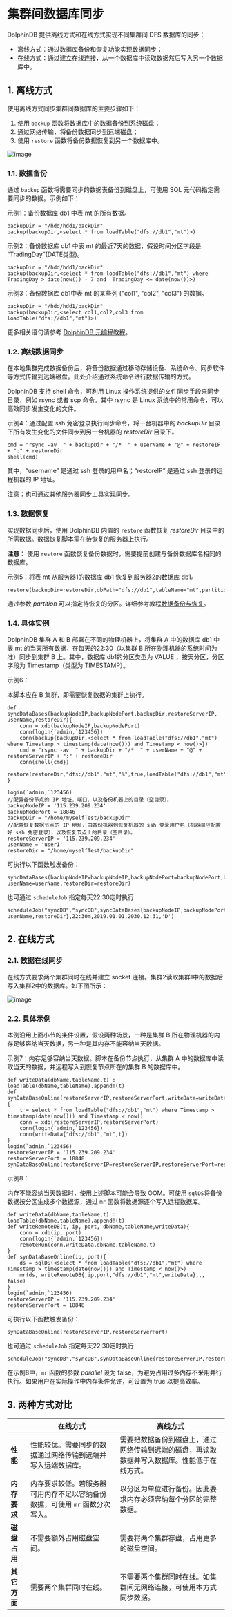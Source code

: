 # 集群间数据库同步

DolphinDB 提供离线方式和在线方式实现不同集群间 DFS 数据库的同步：

* 离线方式：通过数据库备份和恢复功能实现数据同步；
* 在线方式：通过建立在线连接，从一个数据库中读取数据然后写入另一个数据库中。

## 1. 离线方式

使用离线方式同步集群间数据库的主要步骤如下：

1. 使用 `backup` 函数将数据库中的数据备份到系统磁盘；
2. 通过网络传输，将备份数据同步到远端磁盘；
3. 使用 `restore` 函数将备份数据恢复到另一个数据库中。

![image](images/datasync/1.png)

### 1.1. 数据备份

通过 `backup` 函数将需要同步的数据表备份到磁盘上，可使用 SQL 元代码指定需要同步的数据。示例如下：

示例1：备份数据库 db1 中表 mt 的所有数据。

```
backupDir = "/hdd/hdd1/backDir"
backup(backupDir,<select * from loadTable("dfs://db1","mt")>)
```

示例2：备份数据库 db1 中表 mt 的最近7天的数据，假设时间分区字段是 “TradingDay”(DATE类型)。

```
backupDir = "/hdd/hdd1/backDir"
backup(backupDir,<select * from loadTable("dfs://db1","mt") where TradingDay > date(now()) - 7 and  TradingDay <= date(now())>)
```

示例3：备份数据库 db1中表 mt 的某些列 ("col1", "col2", "col3") 的数据。

```
backupDir = "/hdd/hdd1/backDir"
backup(backupDir,<select col1,col2,col3 from loadTable("dfs://db1","mt")>)
```

更多相关语句请参考 [DolphinDB 元编程教程](meta_programming.html)。

### 1.2. 离线数据同步

在本地集群完成数据备份后，将备份数据通过移动存储设备、系统命令、同步软件等方式传输到远端磁盘。此处介绍通过系统命令进行数据传输的方式。

DolphinDB 支持 shell 命令，可利用 Linux 操作系统提供的文件同步手段来同步目录，例如 rsync 或者 scp 命令。其中 rsync 是 Linux 系统中的常用命令，可以高效同步发生变化的文件。

示例4：通过配置 ssh 免密登录执行同步命令，将一台机器中的 *backupDir* 目录下所有发生变化的文件同步到另一台机器的 *restoreDir* 目录下。

```
cmd = "rsync -av  " + backupDir + "/*  " + userName + "@" + restoreIP + ":" + restoreDir
shell(cmd)
```

其中，“username” 是通过 ssh 登录的用户名；“restoreIP” 是通过 ssh 登录的远程机器的 IP 地址。

注意：也可通过其他服务器同步工具实现同步。

### 1.3. 数据恢复

实现数据同步后，使用 DolphinDB 内置的 `restore` 函数恢复 *restoreDir* 目录中的所需数据。数据恢复脚本需在待恢复的服务器上执行。

**注意**： 使用 `restore` 函数恢复备份数据时，需要提前创建与备份数据库名相同的数据库。

示例5：将表 mt 从服务器1的数据库 db1 恢复到服务器2的数据库 db1。

```
restore(backupDir=restoreDir,dbPath="dfs://db1",tableName="mt",partition="%",force=true,outputTable=loadTable("dfs://db1","mt"))
```

通过参数 *partition* 可以指定待恢复的分区。详细参考教程[数据备份与恢复](restore-backup.html)。

### 1.4. 具体实例

DolphinDB 集群 A 和 B 部署在不同的物理机器上，将集群 A 中的数据库 db1 中表 mt 的当天所有数据，在每天的22:30（以集群 B 所在物理机器的系统时间为准）同步到集群 B 上。其中，数据库 db1的分区类型为 VALUE ，按天分区，分区字段为 Timestamp（类型为 TIMESTAMP）。

示例6：

本脚本应在 B 集群，即需要恢复数据的集群上执行。

```
def syncDataBases(backupNodeIP,backupNodePort,backupDir,restoreServerIP, userName,restoreDir){
	conn = xdb(backupNodeIP,backupNodePort)
	conn(login{`admin,`123456})
	conn(backup{backupDir,<select * from loadTable("dfs://db1","mt") where Timestamp > timestamp(date(now())) and Timestamp < now()>})
	cmd = "rsync -av  " + backupDir + "/*  " + userName + "@" + restoreServerIP + ":" + restoreDir
	conn(shell{cmd})
	restore(restoreDir,"dfs://db1","mt","%",true,loadTable("dfs://db1","mt"))
}

login(`admin,`123456)
//配置备份节点的 IP 地址，端口，以及备份机器上的目录（空目录）。
backupNodeIP = '115.239.209.234'
backupNodePort = 18846
backupDir = "/home/myselfTest/backupDir"
//配置恢复数据节点的 IP 地址，由备份机器到恢复机器的 ssh 登录用户名（机器间应配置好 ssh 免密登录），以及恢复节点上的目录（空目录）。
restoreServerIP = '115.239.209.234'
userName = 'user1'
restoreDir = "/home/myselfTest/backupDir"
```

可执行以下函数触发备份：

```
syncDataBases(backupNodeIP=backupNodeIP,backupNodePort=backupNodePort,backupDir=backupDir,restoreServerIP=restoreServerIP, userName=userName,restoreDir=restoreDir)
```

也可通过 `scheduleJob` 指定每天22:30定时执行

```
scheduleJob("syncDB","syncDB",syncDataBases{backupNodeIP,backupNodePort,backupDir,restoreServerIP, userName,restoreDir},22:30m,2019.01.01,2030.12.31,'D')
```

## 2. 在线方式

### 2.1. 数据在线同步

在线方式要求两个集群同时在线并建立 socket 连接。集群2读取集群1中的数据后写入集群2中的数据库。如下图所示：

![image](images/datasync/2.png)

### 2.2. 具体示例

本例沿用上面小节的条件设置，假设两种场景，一种是集群 B 所在物理机器的内存足够容纳当天数据，另一种是其内存不能容纳当天数据。

示例7：内存足够容纳当天数据。脚本在备份节点执行，从集群 A 中的数据库中读取当天的数据，并远程写入到恢复节点所在的集群 B 的数据库中。

```
def writeData(dbName,tableName,t) : loadTable(dbName,tableName).append!(t)
def synDataBaseOnline(restoreServerIP,restoreServerPort,writeData=writeData){
	t = select * from loadTable("dfs://db1","mt") where Timestamp > timestamp(date(now())) and Timestamp < now()
	conn = xdb(restoreServerIP,restoreServerPort)
	conn(login{`admin,`123456})
	conn(writeData{"dfs://db1","mt",t})
}
login(`admin,`123456)
restoreServerIP = '115.239.209.234'
restoreServerPort = 18848
synDataBaseOnline(restoreServerIP=restoreServerIP,restoreServerPort=restoreServerPort)
```

示例8：

内存不能容纳当天数据时，使用上述脚本可能会导致 OOM。可使用 `sqlDS`将备份数据按分区生成多个数据源，通过 `mr` 函数将数据源逐个写入远程数据库。

```
def writeData(dbName,tableName,t) : loadTable(dbName,tableName).append!(t)
def writeRemoteDB(t, ip, port, dbName,tableName,writeData){
	conn = xdb(ip, port)
	conn(login{`admin,`123456})
	remoteRun(conn,writeData,dbName,tableName,t)
}
def synDataBaseOnline(ip, port){
	ds = sqlDS(<select * from loadTable("dfs://db1","mt") where Timestamp > timestamp(date(now())) and Timestamp < now()>)
	mr(ds, writeRemoteDB{,ip,port,"dfs://db1","mt",writeData},,, false)
}
login(`admin,`123456)
restoreServerIP = '115.239.209.234'
restoreServerPort = 18848
```

可执行以下函数触发备份：

```
synDataBaseOnline(restoreServerIP,restoreServerPort)
```

也可通过 `scheduleJob` 指定每天22:30定时执行

```
scheduleJob("syncDB","syncDB",synDataBaseOnline{restoreServerIP,restoreServerPort},22:30m,2019.01.01,2030.12.31,'D')
```

在示例8中，`mr` 函数的参数 *parallel* 设为 false，为避免占用过多内存不采用并行执行。如果用户在实际操作中内存条件允许，可设置为 true 以提高效率。

## 3. 两种方式对比

|  | 在线方式 | 离线方式 |
| --- | --- | --- |
| **性能** | 性能较优。需要同步的数据通过网络传输到远端并写入远端数据库。 | 需要把数据备份到磁盘上，通过网络传输到远端的磁盘，再读取数据并写入数据库。性能低于在线方式。 |
| **内存要求** | 内存要求较低。若服务器可用内存不足以容纳备份数据，可使用 `mr` 函数分次写入。 | 以分区为单位进行备份。因此要求内存必须容纳每个分区的完整数据。 |
| **磁盘占用** | 不需要额外占用磁盘空间。 | 需要将两个集群存盘，占用更多的磁盘空间。 |
| **其它方面** | 需要两个集群同时在线。 | 不需要两个集群同时在线。如集群间无网络连接，可使用本方式同步数据。 |

